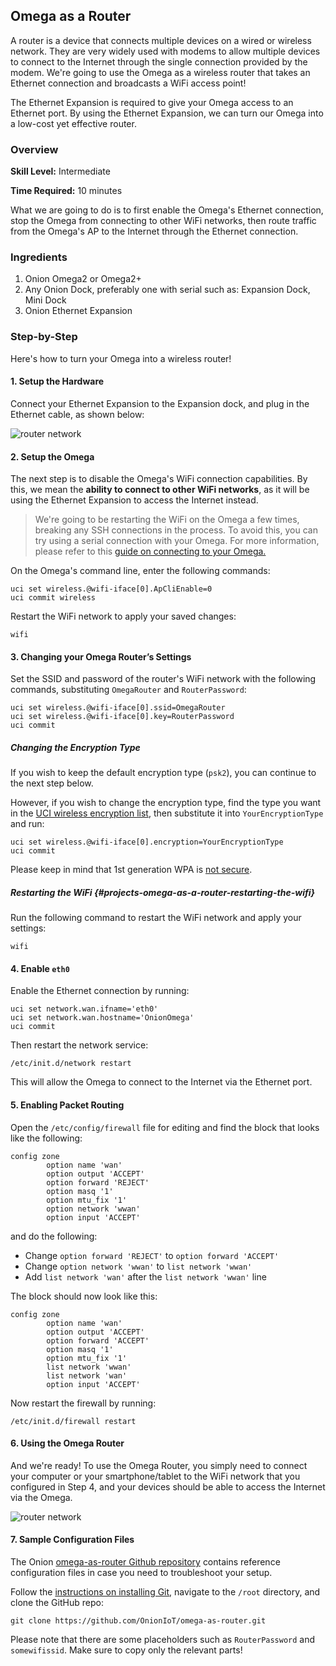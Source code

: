 ## Omega as a Router

A router is a device that connects multiple devices on a wired or wireless network. They are very widely used with modems to allow multiple devices to connect to the Internet through the single connection provided by the modem. We're going to use the Omega as a wireless router that takes an Ethernet connection and broadcasts a WiFi access point!

The Ethernet Expansion is required to give your Omega access to an Ethernet port. By using the Ethernet Expansion, we can turn our Omega into a low-cost yet effective router.

<!-- ![illustration](../img/ethernet-bridge-illustration.png) -->

### Overview

**Skill Level:** Intermediate

**Time Required:** 10 minutes

What we are going to do is to first enable the Omega's Ethernet connection, stop the Omega from connecting to other WiFi networks, then route traffic from the Omega's AP to the Internet through the Ethernet connection.


### Ingredients

1. Onion Omega2 or Omega2+
1. Any Onion Dock, preferably one with serial such as: Expansion Dock, Mini Dock
1. Onion Ethernet Expansion

<!-- The Steps -->
### Step-by-Step

Here's how to turn your Omega into a wireless router!

#### 1. Setup the Hardware

Connect your Ethernet Expansion to the Expansion dock, and plug in the Ethernet cable, as shown below:

![router network](./img/router-setup.jpg)

<!--# 2 -->

#### 2. Setup the Omega

<!-- // Connect the Ethernet Expansion to the Omega -->

The next step is to disable the Omega's WiFi connection capabilities. By this, we mean the **ability to connect to other WiFi networks**, as it will be using the Ethernet Expansion to access the Internet instead.

>We're going to be restarting the WiFi on the Omega a few times, breaking any SSH connections in the process. To avoid this, you can try using a serial connection with your Omega. For more information, please refer to this [guide on connecting to your Omega.](#connecting-to-the-omega-terminal)

On the Omega's command line, enter the following commands:

```
uci set wireless.@wifi-iface[0].ApCliEnable=0
uci commit wireless
```

Restart the WiFi network to apply your saved changes:

```
wifi
```

<!--# 3 -->
#### 3. Changing your Omega Router’s Settings

Set the SSID and password of the router's WiFi network with the following commands, substituting `OmegaRouter` and `RouterPassword`:

```
uci set wireless.@wifi-iface[0].ssid=OmegaRouter
uci set wireless.@wifi-iface[0].key=RouterPassword
uci commit
```

##### Changing the Encryption Type

If you wish to keep the default encryption type (`psk2`), you can continue to the next step below.

However, if you wish to change the encryption type, find the type you want in the [UCI wireless encryption list](https://wiki.openwrt.org/doc/uci/wireless/encryption), then substitute it into `YourEncryptionType` and run:

```
uci set wireless.@wifi-iface[0].encryption=YourEncryptionType
uci commit
```

Please keep in mind that 1st generation WPA is [not secure](http://www.pcworld.com/article/153396/wifi_hacked.html).

##### Restarting the WiFi {#projects-omega-as-a-router-restarting-the-wifi}

Run the following command to restart the WiFi network and apply your settings:

```
wifi
```

#### 4. Enable `eth0`

Enable the Ethernet connection by running:

```
uci set network.wan.ifname='eth0'
uci set network.wan.hostname='OnionOmega'
uci commit
```

Then restart the network service:

```
/etc/init.d/network restart
```

This will allow the Omega to connect to the Internet via the Ethernet port.

#### 5. Enabling Packet Routing

Open the `/etc/config/firewall` file for editing and find the block that looks like the following:

```
config zone
        option name 'wan'
        option output 'ACCEPT'
        option forward 'REJECT'
        option masq '1'
        option mtu_fix '1'
        option network 'wwan'
        option input 'ACCEPT'
```

and do the following:

* Change `option forward 'REJECT'` to `option forward 'ACCEPT'`
* Change `option network 'wwan'` to `list network 'wwan'`
* Add `list network 'wan'` after the `list network 'wwan'` line

The block should now look like this:

```
config zone
        option name 'wan'
        option output 'ACCEPT'
        option forward 'ACCEPT'
        option masq '1'
        option mtu_fix '1'   
        list network 'wwan'  
        list network 'wan'   
        option input 'ACCEPT'
```

Now restart the firewall by running:

```
/etc/init.d/firewall restart
```

#### 6. Using the Omega Router

And we're ready! To use the Omega Router, you simply need to connect your computer or your smartphone/tablet to the WiFi network that you configured in Step 4, and your devices should be able to access the Internet via the Omega.

![router network](./img/router-network.png)

#### 7. Sample Configuration Files

The Onion [omega-as-router Github repository](https://github.com/OnionIoT/omega-as-router) contains reference configuration files in case you need to troubleshoot your setup.

Follow the [instructions on installing Git](https://docs.onion.io/omega2-docs/installing-and-using-git.html), navigate to the `/root` directory, and clone the GitHub repo:

```
git clone https://github.com/OnionIoT/omega-as-router.git
```

Please note that there are some placeholders such as `RouterPassword` and `somewifissid`. Make sure to copy only the relevant parts!